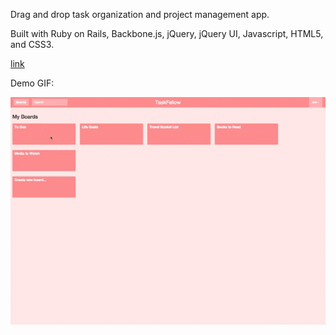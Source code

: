 Drag and drop task organization and project management app.

Built with Ruby on Rails, Backbone.js, jQuery, jQuery UI, Javascript, HTML5, and CSS3.

[link][live]

[live]: http://taskfellow.herokuapp.com/

Demo GIF:

![demo]

[demo]: ./demo_video.gif